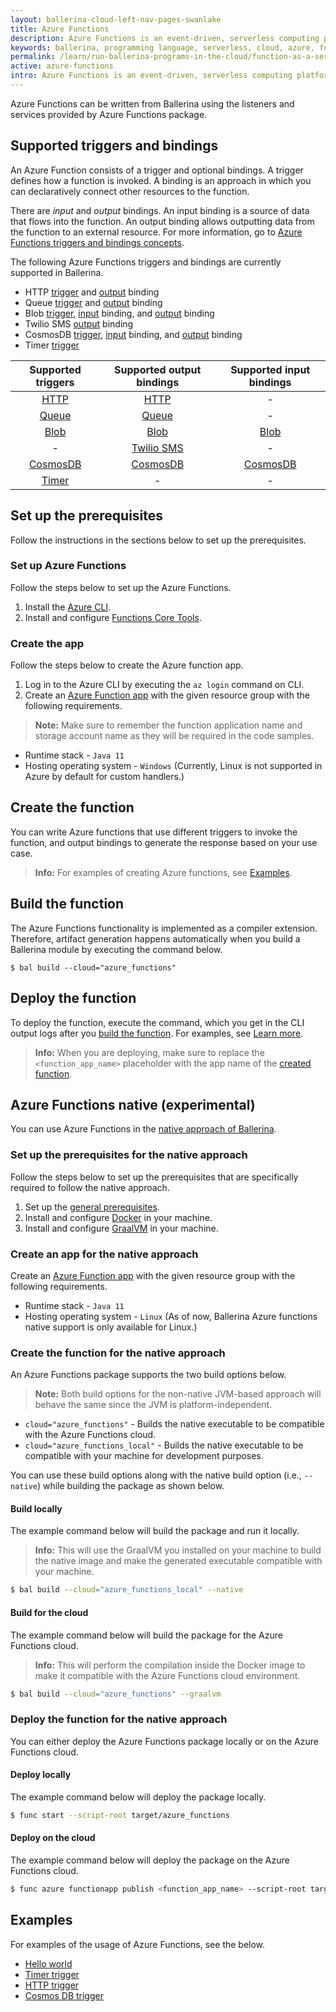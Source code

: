 ```yaml
---
layout: ballerina-cloud-left-nav-pages-swanlake
title: Azure Functions
description: Azure Functions is an event-driven, serverless computing platform. The Azure Functions extension provides the functionality to expose a Ballerina function as a serverless function in the Azure Functions platform.
keywords: ballerina, programming language, serverless, cloud, azure, functions, cloud-native
permalink: /learn/run-ballerina-programs-in-the-cloud/function-as-a-service-with-ballerina/azure-functions/
active: azure-functions
intro: Azure Functions is an event-driven, serverless computing platform. The Azure Functions extension provides the functionality to expose a Ballerina function as a serverless function in the Azure Functions platform.
---
```


Azure Functions can be written from Ballerina using the listeners and services provided by Azure Functions package. 

## Supported triggers and bindings

An Azure Function consists of a trigger and optional bindings. A trigger defines how a function is invoked. A binding is an approach in which you can declaratively connect other resources to the function. 

There are *input* and *output* bindings. An input binding is a source of data that flows into the function. An output binding allows outputting data from the function to an external resource. For more information, go to <a href="https://docs.microsoft.com/en-us/azure/azure-functions/functions-triggers-bindings" target="_blank">Azure Functions triggers and bindings concepts</a>.

The following Azure Functions triggers and bindings are currently supported in Ballerina.

- HTTP <a href="https://lib.ballerina.io/ballerinax/azure_functions/latest#HttpTrigger" target="_blank">trigger</a> and <a href="https://lib.ballerina.io/ballerinax/azure_functions/latest#HttpOutput" target="_blank">output</a> binding
- Queue <a href="https://lib.ballerina.io/ballerinax/azure_functions/latest#QueueTrigger" target="_blank">trigger</a> and <a href="https://lib.ballerina.io/ballerinax/azure_functions/latest#QueueOutput" target="_blank">output</a> binding
- Blob <a href="https://lib.ballerina.io/ballerinax/azure_functions/latest#BlobTrigger" target="_blank">trigger</a>, <a href="https://lib.ballerina.io/ballerinax/azure_functions/latest#BlobInput" target="_blank">input</a> binding, and <a href="https://lib.ballerina.io/ballerinax/azure_functions/latest#BlobOutput" target="_blank">output</a> binding
- Twilio SMS <a href="https://lib.ballerina.io/ballerinax/azure_functions/latest#TwilioSmsOutput" target="_blank">output</a> binding
- CosmosDB <a href="https://lib.ballerina.io/ballerinax/azure_functions/latest#CosmosDBTrigger" target="_blank">trigger</a>, <a href="https://lib.ballerina.io/ballerinax/azure_functions/latest#CosmosDBInput" target="_blank">input</a> binding, and <a href="https://lib.ballerina.io/ballerinax/azure_functions/latest#CosmosDBOutput" target="_blank">output</a> binding
- Timer <a href="https://lib.ballerina.io/ballerinax/azure_functions/latest#TimerTrigger" target="_blank">trigger</a>

|                                                 Supported triggers                                                |                                              Supported output bindings                                              |                                             Supported input bindings                                            |
|:-----------------------------------------------------------------------------------------------------------------:|:-------------------------------------------------------------------------------------------------------------------:|:---------------------------------------------------------------------------------------------------------------:|
|     <a href="https://lib.ballerina.io/ballerinax/azure_functions/latest#HttpTrigger" target="_blank">HTTP</a>     |       <a href="https://lib.ballerina.io/ballerinax/azure_functions/latest#HttpOutput" target="_blank">HTTP</a>      |                                                        -                                                        |
|    <a href="https://lib.ballerina.io/ballerinax/azure_functions/latest#QueueTrigger" target="_blank">Queue</a>    |      <a href="https://lib.ballerina.io/ballerinax/azure_functions/latest#QueueOutput" target="_blank">Queue</a>     |                                                        -                                                        |
|     <a href="https://lib.ballerina.io/ballerinax/azure_functions/latest#BlobTrigger" target="_blank">Blob</a>     |       <a href="https://lib.ballerina.io/ballerinax/azure_functions/latest#BlobOutput" target="_blank">Blob</a>      |     <a href="https://lib.ballerina.io/ballerinax/azure_functions/latest#BlobInput" target="_blank">Blob</a>     |
|                                                         -                                                         | <a href="https://lib.ballerina.io/ballerinax/azure_functions/latest#TwilioSmsOutput" target="_blank">Twilio SMS</a> |                                                        -                                                        |
| <a href="https://lib.ballerina.io/ballerinax/azure_functions/latest#CosmosDBTrigger" target="_blank">CosmosDB</a> |   <a href="https://lib.ballerina.io/ballerinax/azure_functions/latest#CosmosDBOutput" target="_blank">CosmosDB</a>  | <a href="https://lib.ballerina.io/ballerinax/azure_functions/latest#CosmosDBInput" target="_blank">CosmosDB</a> |
|    <a href="https://lib.ballerina.io/ballerinax/azure_functions/latest#TimerTrigger" target="_blank">Timer</a>    |                                                          -                                                          |                                                        -                                                        |

## Set up the prerequisites

Follow the instructions in the sections below to set up the prerequisites.

### Set up Azure Functions 

Follow the steps below to set up the Azure Functions.

1. Install the <a href="https://docs.microsoft.com/en-us/cli/azure/install-azure-cli?view=azure-cli-latest" target="_blank">Azure CLI</a>.
2. Install and configure [Functions Core Tools](https://learn.microsoft.com/en-us/azure/azure-functions/functions-run-local?tabs=v4%2Clinux%2Ccsharp%2Cportal%2Cbash#install-the-azure-functions-core-tools).

### Create the app

Follow the steps below to create the Azure function app.

1. Log in to the Azure CLI by executing the `az login` command on CLI.
2. Create an <a href="https://docs.microsoft.com/en-us/azure/azure-functions/functions-create-function-app-portal" target="_blank">Azure Function app</a> with the given resource group with the following requirements.
>**Note:** Make sure to remember the function application name and storage account name as they will be required in the code samples.
   - Runtime stack - `Java 11`
   - Hosting operating system - `Windows` (Currently, Linux is not supported in Azure by default for custom handlers.)

## Create the function

You can write Azure functions that use different triggers to invoke the function, and output bindings to generate the response based on your use case. 

>**Info:** For examples of creating Azure functions, see [Examples](#examples).

## Build the function

The Azure Functions functionality is implemented as a compiler extension. Therefore, artifact generation happens automatically when you build a Ballerina module by executing the command below. 

```
$ bal build --cloud="azure_functions"
```

## Deploy the function

To deploy the function, execute the command, which you get in the CLI output logs after you [build the function](#build-the-function). For examples, see [Learn more](#learn-more).

>**Info:** When you are deploying, make sure to replace the `<function_app_name>` placeholder with the app name of the [created function](#create-the-function).


## Azure Functions native (experimental)

You can use Azure Functions in the [native approach of Ballerina](/learn/build-a-graalvm-native-executable/#pack-the-native-executable-in-a-container).

### Set up the prerequisites for the native approach

Follow the steps below to set up the prerequisites that are specifically required to follow the native approach.

1. Set up the [general prerequisites](#set-up-the-prerequisites).
2. Install and configure [Docker](https://www.docker.com/) in your machine.
3. Install and configure [GraalVM](https://www.graalvm.org/) in your machine.

### Create an app for the native approach

Create an <a href="https://docs.microsoft.com/en-us/azure/azure-functions/functions-create-function-app-portal" target="_blank">Azure Function app</a> with the given resource group with the following requirements.
   - Runtime stack - `Java 11`
   - Hosting operating system - `Linux` (As of now, Ballerina Azure functions native support is only available for Linux.)

### Create the function for the native approach

An Azure Functions package supports the two build options below.

>**Note:** Both build options for the non-native JVM-based approach will behave the same since the JVM is platform-independent.

- `cloud="azure_functions"` - Builds the native executable to be compatible with the Azure Functions cloud.
- `cloud="azure_functions_local"` - Builds the native executable to be compatible with your machine for development purposes.

You can use these build options along with the native build option (i.e., `--native`) while building the package as shown below. 

#### Build locally 

The example command below will build the package and run it locally.

>**Info:** This will use the GraalVM you installed on your machine to build the native image and make the generated executable compatible with your machine.

```bash
$ bal build --cloud="azure_functions_local" --native
```

#### Build for the cloud

The example command below will build the package for the Azure Functions cloud. 

>**Info:** This will perform the compilation inside the Docker image to make it compatible with the Azure Functions cloud environment.

```bash
$ bal build --cloud="azure_functions" --graalvm
```

### Deploy the function for the native approach

You can either deploy the Azure Functions package locally or on the Azure Functions cloud. 

#### Deploy locally

The example command below will deploy the package locally.

```bash
$ func start --script-root target/azure_functions
```

#### Deploy on the cloud

The example command below will deploy the package on the Azure Functions cloud. 

```bash
$ func azure functionapp publish <function_app_name> --script-root target/azure_functions
```

## Examples

For examples of the usage of Azure Functions, see the below.

- [Hello world](/learn/by-example/azure-functions-hello-world/)
- [Timer trigger](/learn/by-example/azure-functions-timer-trigger/)
- [HTTP trigger](/learn/by-example/azure-functions-http-trigger/)
- [Cosmos DB trigger](/learn/by-example/azure-functions-cosmosdb-trigger/)
